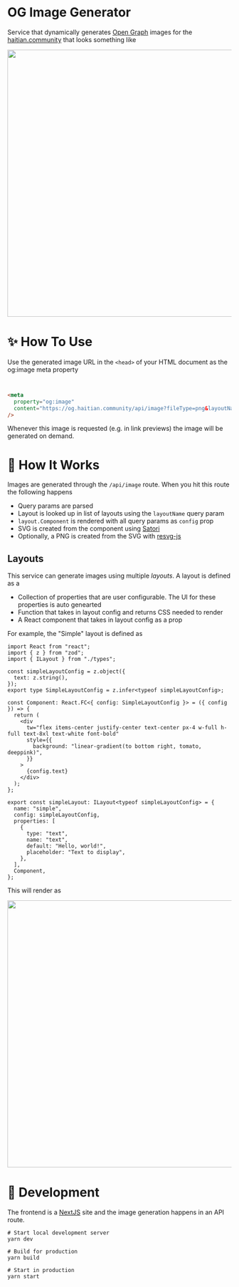 # OG Image Generator

Service that dynamically generates [Open Graph](https://ogp.me/) images for the [haitian.community](https://railway.app/starters) that looks something like

<img width="600" src="https://og.railway.app/api/image?fileType=svg&layoutName=docs&Page=Open+Graph+Generator" />

# ✨ How To Use

Use the generated image URL in the `<head>` of your HTML document as the og:image meta property

```html


<meta
  property="og:image"
  content="https://og.haitian.community/api/image?fileType=png&layoutName=Simple&Text=Hello+World"
/>
```

Whenever this image is requested (e.g. in link previews) the image will be generated on demand.

# 🧐 How It Works

Images are generated through the `/api/image` route. When you hit this route the following happens

- Query params are parsed
- Layout is looked up in list of layouts using the `layoutName` query param
- `layout.Component` is rendered with all query params as `config` prop
- SVG is created from the component using [Satori](https://github.com/vercel/satori#jsx)
- Optionally, a PNG is created from the SVG with [resvg-js](https://github.com/yisibl/resvg-js)

## Layouts

This service can generate images using multiple _layouts_. A layout is defined as a

- Collection of properties that are user configurable. The UI for these properties is auto genearted
- Function that takes in layout config and returns CSS needed to render
- A React component that takes in layout config as a prop

For example, the "Simple" layout is defined as

```tsx
import React from "react";
import { z } from "zod";
import { ILayout } from "./types";

const simpleLayoutConfig = z.object({
  text: z.string(),
});
export type SimpleLayoutConfig = z.infer<typeof simpleLayoutConfig>;

const Component: React.FC<{ config: SimpleLayoutConfig }> = ({ config }) => {
  return (
    <div
      tw="flex items-center justify-center text-center px-4 w-full h-full text-8xl text-white font-bold"
      style={{
        background: "linear-gradient(to bottom right, tomato, deeppink)",
      }}
    >
      {config.text}
    </div>
  );
};

export const simpleLayout: ILayout<typeof simpleLayoutConfig> = {
  name: "simple",
  config: simpleLayoutConfig,
  properties: [
    {
      type: "text",
      name: "text",
      default: "Hello, world!",
      placeholder: "Text to display",
    },
  ],
  Component,
};
```

This will render as

<img width="600" src="https://user-images.githubusercontent.com/3044853/208225044-e6c4e496-039a-45bc-a310-834e041afdd0.png" />

# 🚀 Development
The frontend is a [NextJS](https://nextjs.org) site and the image generation happens in an API route.

```
# Start local development server
yarn dev

# Build for production
yarn build

# Start in production
yarn start
```
